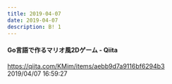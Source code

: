 ```yaml
---
title: 2019-04-07
date: 2019-04-07
description: B! 1
---
```


#### Go言語で作るマリオ風2Dゲーム - Qiita
https://qiita.com/KMim/items/aebb9d7a9116bf6294b3<br>
2019/04/07 16:59:27<br>


